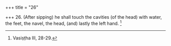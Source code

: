 +++
title = "26"

+++
26. (After sipping) he shall touch the cavities (of the head) with water, the feet, the navel, the head, (and) lastly the left hand. [^13] 


[^13]:  Vasiṣṭha III, 28-29.
